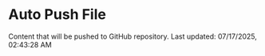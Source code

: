 # Auto Push File

Content that will be pushed to GitHub repository.
Last updated: 07/17/2025, 02:43:28 AM